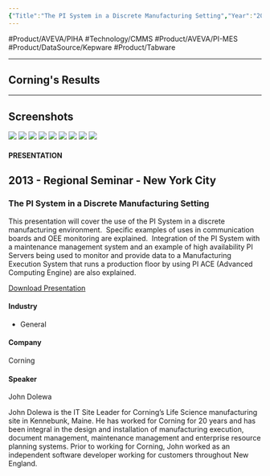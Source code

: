 ```yaml
---
{"Title":"The PI System in a Discrete Manufacturing Setting","Year":"2013","Industry":"Glass","URL":"https://resources.osisoft.com/presentations/the-pi-system-in-a-discrete-manufacturing-setting/","PDF":"https://cdn.osisoft.com/corp/en/media/presentations/2013/RegionalSeminars/NewYork/PDFs/RS2012_NewYork_Corning_JohnDolewa_ThePISysteminaDiscreteManufacturingSetting.pdf","Company":"Corning","Keywords":null,"dg-publish":true,"permalink":"/aveva/customer-stories/2013/2013-corning-the-pi-system-in-a-discrete-manufacturing-setting/","dgPassFrontmatter":true}
---
```


#Product/AVEVA/PIHA #Technology/CMMS #Product/AVEVA/PI-MES #Product/DataSource/Kepware #Product/Tabware

---
## Corning's Results

---
## Screenshots
![](https://i.imgur.com/rRb3Heq.png)
![](https://i.imgur.com/HAal30X.png)
![](https://i.imgur.com/eL46Qkt.png)
![](https://i.imgur.com/WaHJ6Tj.png)
![](https://i.imgur.com/zd5kNxw.png)
![](https://i.imgur.com/SesWkTj.png)
![](https://i.imgur.com/ghhI83U.png)
![](https://i.imgur.com/SjNlEbc.png)
![](https://i.imgur.com/JRhTaZi.png)


#### PRESENTATION

## 2013 - Regional Seminar - New York City

### The PI System in a Discrete Manufacturing Setting

This presentation will cover the use of the PI System in a discrete manufacturing environment.  Specific examples of uses in communication boards and OEE monitoring are explained.  Integration of the PI System with a maintenance management system and an example of high availability PI Servers being used to monitor and provide data to a Manufacturing Execution System that runs a production floor by using PI ACE (Advanced Computing Engine) are also explained. 

[Download Presentation](https://cdn.osisoft.com/corp/en/media/presentations/2013/RegionalSeminars/NewYork/PDFs/RS2012_NewYork_Corning_JohnDolewa_ThePISysteminaDiscreteManufacturingSetting.pdf)

#### Industry

- General

#### Company

Corning

#### Speaker

John Dolewa

John Dolewa is the IT Site Leader for Corning’s Life Science manufacturing site in Kennebunk, Maine. He has worked for Corning for 20 years and has been integral in the design and installation of manufacturing execution, document management, maintenance management and enterprise resource planning systems. Prior to working for Corning, John worked as an independent software developer working for customers throughout New England.